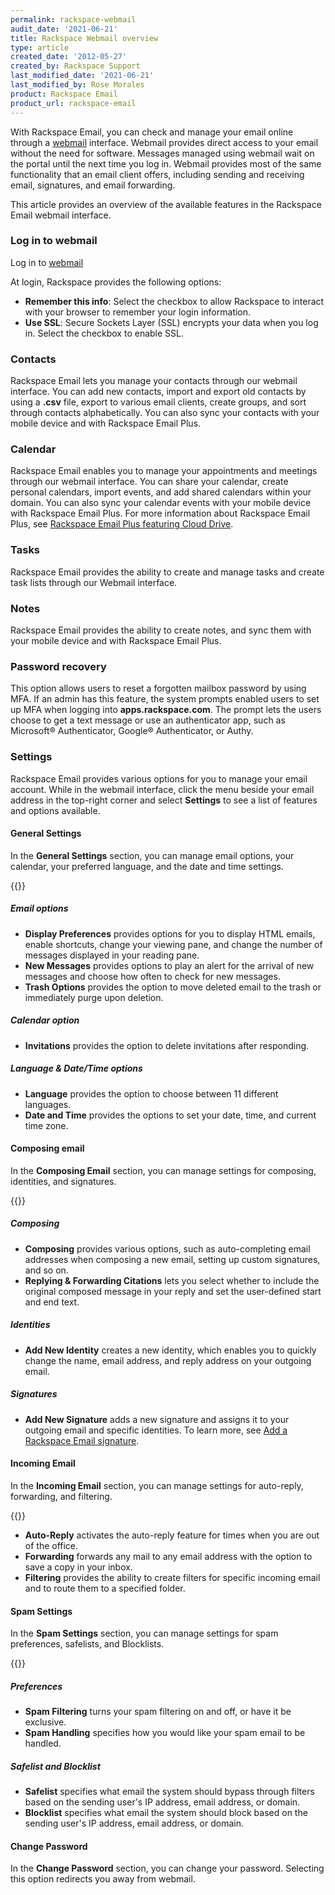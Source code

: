 ```yaml
---
permalink: rackspace-webmail
audit_date: '2021-06-21'
title: Rackspace Webmail overview
type: article
created_date: '2012-05-27'
created_by: Rackspace Support
last_modified_date: '2021-06-21'
last_modified_by: Rose Morales
product: Rackspace Email
product_url: rackspace-email
---
```


With Rackspace Email, you can check and manage your email online through a
[webmail](https://www.rackspace.com/email-hosting/webmail) interface. Webmail
provides direct access to your email without the need for software. Messages
managed using webmail wait on the portal until the next time you log in.
Webmail provides most of the same functionality that an email client offers,
including sending and receiving email, signatures, and email forwarding.

This article provides an overview of the available features in the Rackspace
Email webmail interface.

### Log in to webmail

Log in to [webmail](https://apps.rackspace.com/)

At login, Rackspace provides the following options:

- **Remember this info**: Select the checkbox to allow Rackspace to interact with your browser to remember your login information.
- **Use SSL**: Secure Sockets Layer (SSL) encrypts your data when you log in. Select the checkbox to enable SSL.

### Contacts

Rackspace Email lets you manage your contacts through our webmail interface. You can add new contacts,
import and export old contacts by using a **.csv** file, export to various email clients, create groups,
and sort through contacts alphabetically. You can also sync your contacts with your mobile device and
with Rackspace Email Plus.

### Calendar

Rackspace Email enables you to manage your appointments and meetings through our webmail interface.
You can share your calendar, create personal calendars, import events, and add shared calendars
within your domain. You can also sync your calendar events with your mobile device with Rackspace
Email Plus. For more information about Rackspace Email Plus, see
[Rackspace Email Plus featuring Cloud Drive](https://www.rackspace.com/en-us/email-hosting/webmail/cloud-drive).

### Tasks

Rackspace Email provides the ability to create and manage tasks and create task lists through
our Webmail interface.

### Notes

Rackspace Email provides the ability to create notes, and sync them with your mobile device and
with Rackspace Email Plus.

### Password recovery

This option allows users to reset a forgotten mailbox password by using MFA. If an admin has
this feature, the system prompts enabled users to set up MFA when logging into **apps.rackspace.com**.
The prompt lets the users choose to get a text message or use an authenticator app, such as
Microsoft&reg; Authenticator, Google&reg; Authenticator, or Authy.

### Settings

Rackspace Email provides various options for you to manage your email account. While in the
webmail interface, click the menu beside your email address in the top-right corner and select
**Settings** to see a list of features and options available.

#### General Settings

In the **General Settings** section, you can manage email options, your calendar,
your preferred language, and the date and time settings.

{{<image src="general_settings.png" alt="" title="">}}

##### Email options

- **Display Preferences** provides options for you to display HTML emails,
  enable shortcuts, change your viewing pane, and change the number of messages
  displayed in your reading pane.
- **New Messages** provides options to play an alert for the arrival of new
  messages and choose how often to check for new messages.
- **Trash Options** provides the option to move deleted email to the trash or
  immediately purge upon deletion.

##### Calendar option

- **Invitations** provides the option to delete invitations after responding.

##### Language & Date/Time options

- **Language** provides the option to choose between 11 different languages.
- **Date and Time** provides the options to set your date, time, and current time zone.

#### Composing email

In the **Composing Email** section, you can manage settings for composing, identities, and signatures.

{{<image src="composing_email.png" alt="" title="">}}

##### Composing

- **Composing** provides various options, such as auto-completing email addresses when
  composing a new email, setting up custom signatures, and so on.
- **Replying & Forwarding Citations** lets you select whether to include the original
  composed message in your reply and set the user-defined start and end text.

##### Identities

- **Add New Identity** creates a new identity, which enables you to quickly change the name,
  email address, and reply address on your outgoing email.

##### Signatures

- **Add New Signature** adds a new signature and assigns it to your outgoing email and specific
  identities. To learn more, see [Add a Rackspace Email signature](/support/how-to/adding-a-signature-to-rackspace-email).

#### Incoming Email

In the **Incoming Email** section, you can manage settings for auto-reply, forwarding, and filtering.

{{<image src="incoming_email.png" alt="" title="">}}

- **Auto-Reply** activates the auto-reply feature for times when you are out of the office.
- **Forwarding** forwards any mail to any email address with the option to save a copy in your inbox.
- **Filtering** provides the ability to create filters for specific incoming email and to route
  them to a specified folder.

#### Spam Settings

In the **Spam Settings** section, you can manage settings for spam preferences, safelists, and Blocklists.

{{<image src="spam_settings.png" alt="" title="">}}

##### Preferences

- **Spam Filtering** turns your spam filtering on and off, or have it be exclusive.
- **Spam Handling** specifies how you would like your spam email to be handled.

##### Safelist and Blocklist

- **Safelist** specifies what email the system should bypass through filters based on the sending
  user's IP address, email address, or domain.
- **Blocklist** specifies what email the system should block based on the sending user's IP address,
  email address, or domain.

#### Change Password

In the **Change Password** section, you can change your password. Selecting this option redirects
you away from webmail.
